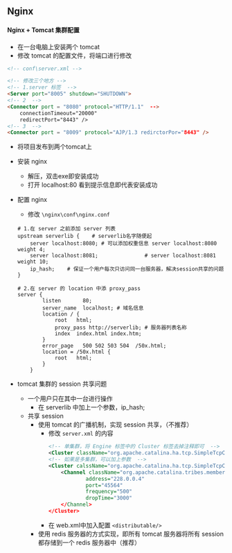 ## Nginx

#### Nginx + Tomcat 集群配置
* 在一台电脑上安装两个 tomcat
* 修改 tomcat 的配置文件，将端口进行修改
``` html
<!-- conf\server.xml -->

<!-- 修改三个地方 -->
<!-- 1.server 标签  -->
<Server port="8005" shutdown="SHUTDOWN">
<!-- 2  -->
<Connector port = "8080" protocol="HTTP/1.1"  -->
    connectionTimeout="20000"
    redirectPort="8443" />
<!-- 3  -->
<Connector port = "8009" protocol="AJP/1.3 redirctorPor="8443" />

```
* 将项目发布到两个tomcat上
* 安装 nginx
    - 解压，双击exe即安装成功
    - 打开 localhost:80 看到提示信息即代表安装成功

* 配置 nginx
    - 修改 `\nginx\conf\nginx.conf`
    ``` nginx
    # 1.在 server 之前添加 server 列表
    upstream serverlib {    # serverlib名字随便起
        server localhost:8080; # 可以添加权重信息 server localhost:8080 weight 4;
        server localhost:8081;               # server localhost:8081 weight 10;
        ip_hash;    # 保证一个用户每次只访问同一台服务器，解决session共享的问题
    }
  
    # 2.在 server 的 location 中添 proxy_pass
    server {
            listen       80;
            server_name  localhost; # 域名信息
            location / {
                root   html;
                proxy_pass http://serverlib; # 服务器列表名称
                index  index.html index.htm;
            }
            error_page   500 502 503 504  /50x.html;
            location = /50x.html {
                root   html;
            }
        }
    ```
* tomcat 集群的 session 共享问题
    - 一个用户只在其中一台进行操作
        - 在 serverlib 中加上一个参数，ip_hash;
    - 共享 session
        - 使用 tomcat 的广播机制，实现 session 共享，（不推荐）
            - 修改 `server.xml` 的内容
                ``` xml
                <!-- 单集群，将 Engine 标签中的 Cluster 标签去掉注释即可  -->
                <Cluster className="org.apache.catalina.ha.tcp.SimpleTcpClister" />
                <!-- 如果是多集群，可以加上参数  -->
                <Cluster calssName="org.apache.catalina.ha.tcp.SimpleTcpClister">
                    <Channel className="org.apache.catalina.tribes.membership.McatService"
                            address="228.0.0.4"
                            port="45564"
                            frequency="500"
                            dropTime="3000"
                    </Channel>
                </Cluster>
                ```
            - 在 web.xml中加入配置
                `<distributable/>`
        - 使用 redis 服务器的方式实现，即所有 tomcat 服务器将所有 session 都存储到一个 redis 服务器中（推荐）

